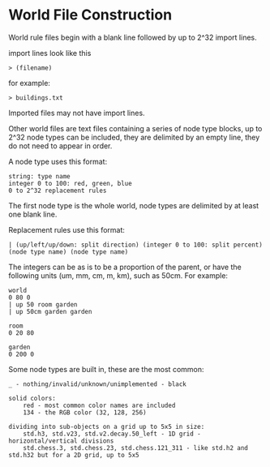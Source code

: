 # World File Construction

World rule files begin with a blank line followed by up to 2^32 import lines.

import lines look like this

```text
> (filename)
```

for example:

```text
> buildings.txt
```

Imported files may not have import lines.

Other world files are text files containing a series of node type blocks,
up to 2^32 node types can be included, they are delimited by an empty line,
they do not need to appear in order.

A node type uses this format:

```text
string: type name
integer 0 to 100: red, green, blue
0 to 2^32 replacement rules
```

The first node type is the whole world, node types are delimited by at least one blank line.

Replacement rules use this format:

```text
| (up/left/up/down: split direction) (integer 0 to 100: split percent) (node type name) (node type name)
```

The integers can be as is to be a proportion of the parent,
or have the following units (um, mm, cm, m, km), such as 50cm. For example:

```text
world
0 80 0
| up 50 room garden
| up 50cm garden garden

room
0 20 80

garden
0 200 0
```

Some node types are built in, these are the most common:

```text
_ - nothing/invalid/unknown/unimplemented - black

solid colors:
    red - most common color names are included
    134 - the RGB color (32, 128, 256)

dividing into sub-objects on a grid up to 5x5 in size:
    std.h3, std.v23, std.v2.decay.50_left - 1D grid - horizontal/vertical divisions
    std.chess.3, std.chess.23, std.chess.121_311 - like std.h2 and std.h32 but for a 2D grid, up to 5x5
```
